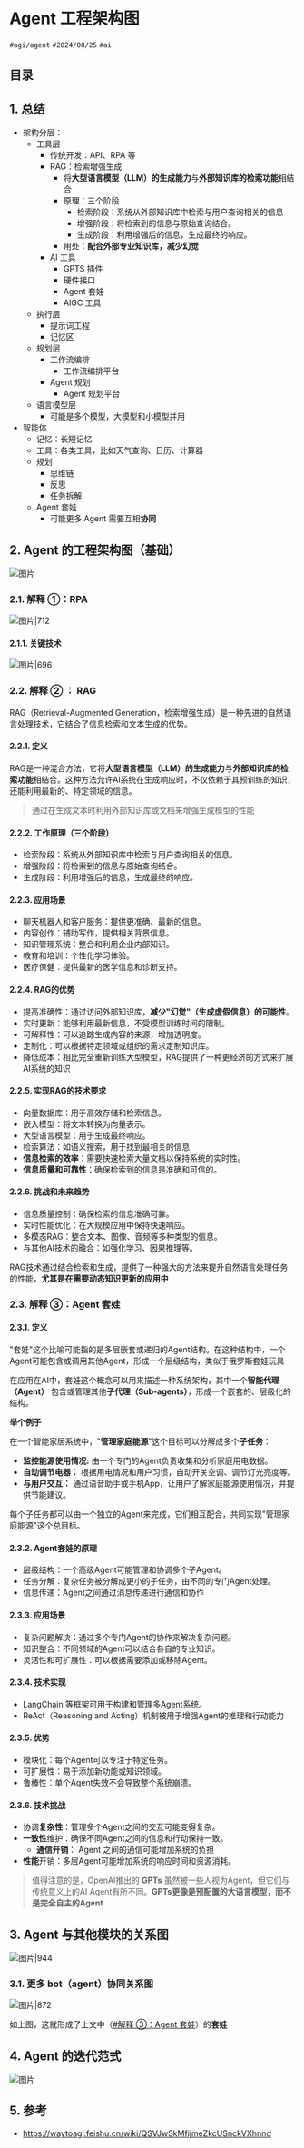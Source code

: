 
# Agent 工程架构图


`#agi/agent` `#2024/08/25` `#ai`   


## 目录
<!-- toc -->
 ## 1. 总结 

- 架构分层：
	- 工具层
		- 传统开发：API、RPA 等
		- RAG：检索增强生成
			- 将**大型语言模型（LLM）的生成能力**与**外部知识库的检索功能**相结合
			- 原理：三个阶段
				- 检索阶段：系统从外部知识库中检索与用户查询相关的信息
				- 增强阶段：将检索到的信息与原始查询结合。
				- 生成阶段：利用增强后的信息，生成最终的响应。
			- 用处：**配合外部专业知识库，减少幻觉**
		- AI 工具
			- GPTS 插件
			- 硬件接口
			- Agent 套娃
			- AIGC 工具
	- 执行层
		- 提示词工程
		- 记忆区
	- 规划层
		- 工作流编排
			- 工作流编排平台
		- Agent 规划
			- Agent 规划平台
	- 语言模型层
		- 可能是多个模型，大模型和小模型并用
- 智能体
	- 记忆：长短记忆
	- 工具：各类工具，比如天气查询、日历、计算器
	- 规划
		- 思维链
		- 反思
		- 任务拆解
	- Agent 套娃
		- 可能更多 Agent 需要互相**协同**

## 2. Agent 的工程架构图（基础）

![图片](https://blog-1310531898.cos.ap-beijing.myqcloud.com/832-34-20241012/Pasted%20image%2020240825204007.png)

### 2.1. 解释 ①：RPA 

![图片|712](https://blog-1310531898.cos.ap-beijing.myqcloud.com/832-34-20241012/Pasted%20image%2020240825205021.png)

#### 2.1.1. 关键技术

![图片|696](https://blog-1310531898.cos.ap-beijing.myqcloud.com/832-34-20241012/Pasted%20image%2020240825205210.png)

### 2.2. 解释 ② ： RAG

RAG（Retrieval-Augmented Generation，检索增强生成）是一种先进的自然语言处理技术，它结合了信息检索和文本生成的优势。

#### 2.2.1. 定义

RAG是一种混合方法，它将**大型语言模型（LLM）的生成能力**与**外部知识库的检索功能**相结合。这种方法允许AI系统在生成响应时，不仅依赖于其预训练的知识，还能利用最新的、特定领域的信息。

> 通过在生成文本时利用外部知识库或文档来增强生成模型的性能

#### 2.2.2. 工作原理（三个阶段）

- 检索阶段：系统从外部知识库中检索与用户查询相关的信息。
- 增强阶段：将检索到的信息与原始查询结合。
- 生成阶段：利用增强后的信息，生成最终的响应。

#### 2.2.3. 应用场景

- 聊天机器人和客户服务：提供更准确、最新的信息。
- 内容创作：辅助写作，提供相关背景信息。
- 知识管理系统：整合和利用企业内部知识。
- 教育和培训：个性化学习体验。
- 医疗保健：提供最新的医学信息和诊断支持。

#### 2.2.4. RAG的优势

- 提高准确性：通过访问外部知识库，**减少"幻觉"（生成虚假信息）的可能性**。
- 实时更新：能够利用最新信息，不受模型训练时间的限制。
- 可解释性：可以追踪生成内容的来源，增加透明度。
- 定制化：可以根据特定领域或组织的需求定制知识库。
- 降低成本：相比完全重新训练大型模型，RAG提供了一种更经济的方式来扩展AI系统的知识

#### 2.2.5. 实现RAG的技术要求

- 向量数据库：用于高效存储和检索信息。
- 嵌入模型：将文本转换为向量表示。
- 大型语言模型：用于生成最终响应。
- 检索算法：如语义搜索，用于找到最相关的信息
- **信息检索的效率**：需要快速检索大量文档以保持系统的实时性。
- **信息质量和可靠性**：确保检索到的信息是准确和可信的。

#### 2.2.6. 挑战和未来趋势

- 信息质量控制：确保检索的信息准确可靠。
- 实时性能优化：在大规模应用中保持快速响应。
- 多模态RAG：整合文本、图像、音频等多种类型的信息。
- 与其他AI技术的融合：如强化学习、因果推理等。

RAG技术通过结合检索和生成，提供了一种强大的方法来提升自然语言处理任务的性能，**尤其是在需要动态知识更新的应用中**

### 2.3. 解释 ③：Agent 套娃

#### 2.3.1. 定义

"套娃"这个比喻可能指的是多层嵌套或递归的Agent结构。在这种结构中，一个Agent可能包含或调用其他Agent，形成一个层级结构，类似于俄罗斯套娃玩具

在应用在AI中，套娃这个概念可以用来描述一种系统架构，其中一个**智能代理（Agent）** 包含或管理其他**子代理（Sub-agents）**，形成一个嵌套的、层级化的结构。

**举个例子**

在一个智能家居系统中，"**管理家庭能源**"这个目标可以分解成多个**子任务**：
- **监控能源使用情况:** 由一个专门的Agent负责收集和分析家庭用电数据。
- **自动调节电器：** 根据用电情况和用户习惯，自动开关空调、调节灯光亮度等。
- **与用户交互：** 通过语音助手或手机App，让用户了解家庭能源使用情况，并提供节能建议。

每个子任务都可以由一个独立的Agent来完成，它们相互配合，共同实现"管理家庭能源"这个总目标。

#### 2.3.2. Agent套娃的原理

- 层级结构：一个高级Agent可能管理和协调多个子Agent。
- 任务分解：复杂任务被分解成更小的子任务，由不同的专门Agent处理。
- 信息传递：Agent之间通过消息传递进行通信和协作

#### 2.3.3. 应用场景

- 复杂问题解决：通过多个专门Agent的协作来解决复杂问题。
- 知识整合：不同领域的Agent可以结合各自的专业知识。
- 灵活性和可扩展性：可以根据需要添加或移除Agent。

#### 2.3.4. 技术实现

- LangChain 等框架可用于构建和管理多Agent系统。
- ReAct（Reasoning and Acting）机制被用于增强Agent的推理和行动能力

#### 2.3.5. 优势

- 模块化：每个Agent可以专注于特定任务。
- 可扩展性：易于添加新功能或知识领域。
- 鲁棒性：单个Agent失效不会导致整个系统崩溃。

#### 2.3.6. 技术挑战

- 协调**复杂性**：管理多个Agent之间的交互可能变得复杂。
- **一致性**维护：确保不同Agent之间的信息和行动保持一致。
	- **通信开销**： Agent 之间的通信可能增加系统的负担
- **性能**开销：多层Agent可能增加系统的响应时间和资源消耗。

> 值得注意的是，OpenAI推出的 **GPTs** 虽然被一些人视为Agent，但它们与传统意义上的AI Agent有所不同。**GPTs更像是预配置的大语言模型，而不是完全自主的Agent**

## 3. Agent 与其他模块的关系图

![图片|944](https://blog-1310531898.cos.ap-beijing.myqcloud.com/832-34-20241012/Pasted%20image%2020240825211647.png)

### 3.1. 更多 bot（agent）协同关系图

![图片|872](https://blog-1310531898.cos.ap-beijing.myqcloud.com/832-34-20241012/Pasted%20image%2020240825211817.png)

如上图，这就形成了上文中（[#解释 ③：Agent 套娃](/post/CP7QrdTb.html#解释-③Agent-套娃)）的**套娃**

## 4. Agent 的迭代范式

![图片](https://blog-1310531898.cos.ap-beijing.myqcloud.com/832-34-20241012/Pasted%20image%2020240825211502.png)

## 5. 参考

- https://waytoagi.feishu.cn/wiki/QSVJwSkMfijmeZkcUSnckVXhnnd

